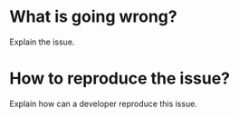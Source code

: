 # What is going wrong?
Explain the issue.
# How to reproduce the issue?
Explain how can a developer reproduce this issue.
